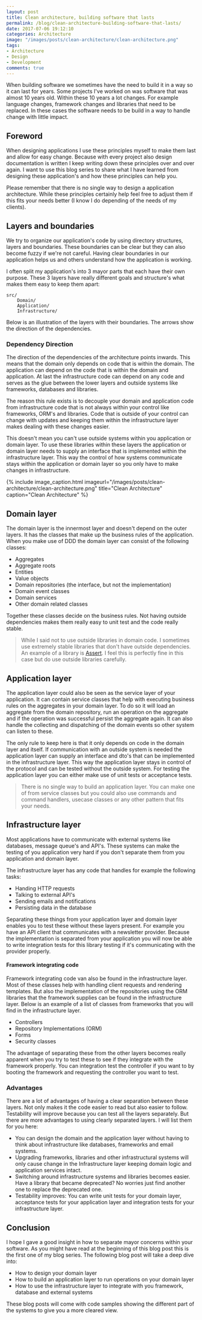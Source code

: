 ```yaml
---
layout: post
title: Clean architecture, building software that lasts
permalink: /blog/clean-architecture-building-software-that-lasts/
date: 2017-07-06 19:12:10
categories: Architecture
image: "/images/posts/clean-architecture/clean-architecture.png"
tags:
- Architecture
- Design
- Development
comments: true
---
```


When building software we sometimes have the need to build it in a way so it can last for years. Some projects I've worked on was
software that was almost 10 years old. Within these 10 years a lot changes. For example language changes, framework
changes and libraries that need to be replaced. In these cases the software needs to be build in a way to handle change
with little impact.

<!--more-->

## Foreword

When designing applications I use these principles myself to make them last and allow for easy change. Because with
every project also design documentation is written I keep writing down these principles over and over again. I want to
use this blog series to share what I have learned from designing these application's and how these principles can help
you.

Please remember that there is no single way to design a application architecture. While these principles certainly help
feel free to adjust them if this fits your needs better (I know I do depending of the needs of my clients).

## Layers and boundaries

We try to organize our application's code by using directory structures, layers and boundaries. These boundaries can be
clear but they can also become fuzzy if we're not careful. Having clear boundaries in our application helps us and
others understand how the application is working.

I often split my application's into 3 mayor parts that each have their own purpose. These 3 layers have really different
goals and structure's what makes them easy to keep them apart:

```
src/
    Domain/
    Application/
    Infrastructure/
```

Below is an illustration of the layers with their boundaries. The arrows show the direction of the dependencies.

### Dependency Direction

The direction of the dependencies of the architecture points inwards. This means that the domain only depends on code
that is within the domain. The application can depend on the code that is within the domain and application. At last the
infrastructure code can depend on any code and serves as the glue between the lower layers and outside systems like
frameworks, databases and libraries.

The reason this rule exists is to decouple your domain and application code from infrastructure code that is not always
within your control like frameworks, ORM's and libraries. Code that is outside of your control can change with updates
and keeping them within the infrastructure layer makes dealing with these changes easier.

This doesn't mean you can't use outside systems within you application or domain layer. To use these libraries within
these layers the application or domain layer needs to supply an interface that is implemented within the infrastructure
layer. This way the control of how systems communicate stays within the application or domain layer so you only have to
make changes in infrastructure.

{% include image_caption.html imageurl="/images/posts/clean-architecture/clean-architecture.png" 
title="Clean Architecture" caption="Clean Architecture" %}

## Domain layer

The domain layer is the innermost layer and doesn't depend on the outer layers. It has the classes that make up the
business rules of the application. When you make use of DDD the domain layer can consist of the following classes:

- Aggregates
- Aggregate roots
- Entities
- Value objects
- Domain repositories (the interface, but not the implementation)
- Domain event classes
- Domain services
- Other domain related classes

Together these classes decide on the business rules. Not having outside dependencies makes them really easy to unit 
test and the code really stable.

> While I said not to use outside libraries in domain code. I sometimes use extremely stable libraries that don't
> have outside dependencies. An example of a library is [Assert](https://github.com/beberlei/assert). I feel this is 
> perfectly fine in this case but do use outside libraries carefully.

## Application layer

The application layer could also be seen as the service layer of your application. It can contain service classes that
help with executing business rules on the aggregates in your domain layer. To do so it will load an aggregate from the
domain repository, run an operation on the aggregate and if the operation was successful persist the aggregate again. It
can also handle the collecting and dispatching of the domain events so other system can listen to these.

The only rule to keep here is that it only depends on code in the domain layer and itself. If communication with an
outside system is needed the application layer can supply an interface and dto's that can be implemented in the
infrastructure layer. This way the application layer stays in control of the protocol and can be tested without the
outside system. For testing the application layer you can either make use of unit tests or acceptance tests.

> There is no single way to build an application layer. You can make one of from service classes but you could also use
> commands and command handlers, usecase classes or any other pattern that fits your needs.

## Infrastructure layer

Most applications have to communicate with external systems like databases, message queue's and API's. These systems can
make the testing of you application very hard if you don't separate them from you application and domain layer.

The infrastructure layer has any code that handles for example the following tasks:

- Handing HTTP requests
- Talking to external API's
- Sending emails and notifications
- Persisting data in the database

Separating these things from your application layer and domain layer enables you to test these without these layers
present. For example you have an API client that communicates with a newsletter provider. Because the implementation is
separated from your application you will now be able to write integration tests for this library testing if it's
communicating with the provider properly.

#### Framework integrating code

Framework integrating code van also be found in the infrastructure layer. Most of these classes help with handling
client requests and rendering templates. But also the implementation of the repositories using the ORM libraries that
the framework supplies can be found in the infrastructure layer. Below is an example of a list of classes from
frameworks that you will find in the infrastructure layer.

- Controllers
- Repository Implementations (ORM)
- Forms
- Security classes

The advantage of separating these from the other layers becomes really apparent when you try to test these to see if
they integrate with the framework properly. You can integration test the controller if you want to by booting the
framework and requesting the controller you want to test.

### Advantages

There are a lot of advantages of having a clear separation between these layers. Not only makes it the code easier to
read but also easier to follow. Testability will improve because you can test all the layers separately. But there are
more advantages to using clearly separated layers. I will list them for you here:

- You can design the domain and the application layer without having to think about infrastructure like databases,
  frameworks and email systems.
- Upgrading frameworks, libraries and other infrastructural systems will only cause change in the Infrastructure layer
  keeping domain logic and application services intact.
- Switching around infrastructure systems and libraries becomes easier. Have a library that became deprecated? No
  worries just find another one to replace the deprecated one.
- Testability improves: You can write unit tests for your domain layer, acceptance tests for your application layer and
  integration tests for your infrastructure layer.

## Conclusion

I hope I gave a good insight in how to separate mayor concerns within your software. As you might have read at the
beginning of this blog post this is the first one of my blog series. The following blog post will take a deep dive into:

- How to design your domain layer
- How to build an application layer to run operations on your domain layer
- How to use the infrastructure layer to integrate with you framework, database and external systems

These blog posts will come with code samples showing the different part of the systems to give you a more cleared view.
